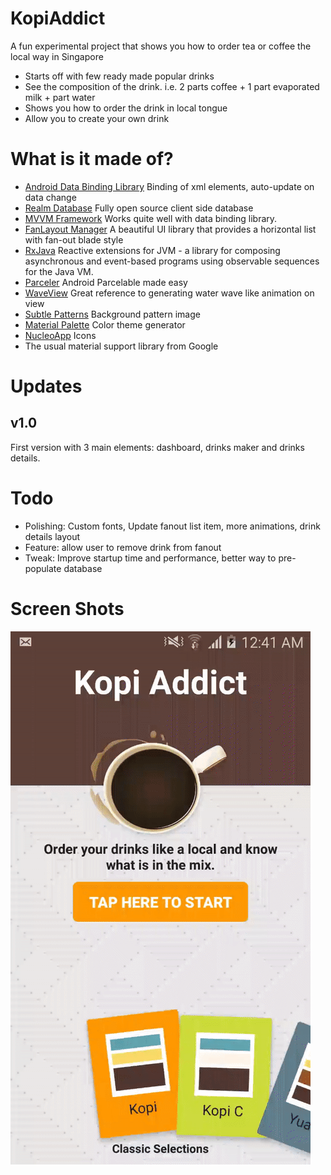 # KopiAddict
A fun experimental project that shows you how to order tea or coffee the local way in Singapore
* Starts off with few ready made popular drinks
* See the composition of the drink. i.e. 2 parts coffee + 1 part evaporated milk + part water
* Shows you how to order the drink in local tongue
* Allow you to create your own drink

# What is it made of?
* [Android Data Binding Library](https://developer.android.com/topic/libraries/data-binding/index.html) Binding of xml elements, auto-update on data change
* [Realm Database](https://realm.io) Fully open source client side database
* [MVVM Framework](https://en.wikipedia.org/wiki/Model–view–viewmodel) Works quite well with data binding library.
* [FanLayout Manager](https://github.com/Cleveroad/FanLayoutManager) A beautiful UI library that provides a horizontal list with fan-out blade style
* [RxJava](https://github.com/ReactiveX/RxJava) Reactive extensions for JVM - a library for composing asynchronous and event-based programs using observable sequences for the Java VM.
* [Parceler](https://github.com/johncarl81/parceler) Android Parcelable made easy
* [WaveView](https://github.com/gelitenight/WaveView) Great reference to generating water wave like animation on view
* [Subtle Patterns](http://subtlepatterns.com) Background pattern image
* [Material Palette](https://www.materialpalette.com) Color theme generator
* [NucleoApp](https://nucleoapp.com) Icons
* The usual material support library from Google

# Updates
## v1.0
First version with 3 main elements: dashboard, drinks maker and drinks details.

# Todo
* Polishing: Custom fonts, Update fanout list item, more animations, drink details layout
* Feature: allow user to remove drink from fanout
* Tweak: Improve startup time and performance, better way to pre-populate database

# Screen Shots
![Screenshot](demo.gif)


